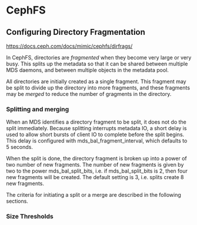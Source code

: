 # CephFS

## Configuring Directory Fragmentation
https://docs.ceph.com/docs/mimic/cephfs/dirfrags/

In CephFS, directories are *fragmented* when they become very large or very busy. This splits up the metadata so that it can be shared between multiple MDS daemons, and between multiple objects in the metadata pool.

All directories are initially created as a single fragment. This fragment may be split to divide up the directory into more fragments, and these fragments may be *merged* to reduce the number of gragments in the directory.

### Splitting and merging

When an MDS identifies a directory fragment to be split, it does not do the split immediately. Because splitting interrupts metadata IO, a short delay is used to allow short bursts of client IO to complete before the split begins. This delay is configured with mds_bal_fragment_interval, which defaults to 5 seconds.

When the split is done, the directory fragment is broken up into a power of two number of new fragments. The number of new fragments is given by two to the power mds_bal_split_bits, i.e. if mds_bal_split_bits is 2, then four new fragments will be created. The default setting is 3, i.e. splits create 8 new fragments.

The criteria for initiating a split or a merge are described in the following sections.

### Size Thresholds

